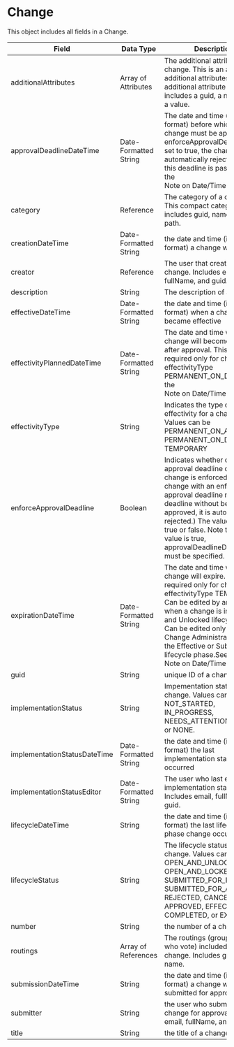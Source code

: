 # Change
This object includes all fields in a Change.


| Field<br> | Data Type<br> | Description<br> |
|  --- |  --- |  --- | 
| additionalAttributes<br> | Array of Attributes<br> | The additional attributes of a change. This is an array of additional attributes. Each additional attribute entry includes a guid, a name, and a value.<br> |
| approvalDeadlineDateTime<br> | Date\-Formatted String<br> | The date and time \(in Zulu format\) before which a change must be approved. If enforceApprovalDeadline is set to true, the change is automatically rejected once this deadline is passed.See the<br>Note on Date/Time Handling<br> |
| category<br> | Reference<br> | The category of a change. This compact category listing includes guid, name, and path.<br> |
| creationDateTime<br> | Date\-Formatted String<br> | the date and time \(in Zulu format\) a change was created<br> |
| creator<br> | Reference<br> | The user that created the change. Includes email, fullName, and guid.<br> |
| description<br> | String<br> | The description of a change<br> |
| effectiveDateTime<br> | Date\-Formatted String<br> | the date and time \(in Zulu format\) when a change became effective<br> |
| effectivityPlannedDateTime<br> | Date\-Formatted String<br> | The date and time when a change will become effective after approval. This is required only for changes of effectivityType PERMANENT_ON_DATE. See the<br>Note on Date/Time Handling<br> |
| effectivityType<br> | String<br> | Indicates the type of effectivity for a change. Values can be PERMANENT_ON_APPROVAL, PERMANENT_ON_DATE, or TEMPORARY<br> |
| enforceApprovalDeadline<br> | Boolean<br> | Indicates whether or not the approval deadline of a change is enforced \(if a change with an enforced approval deadline reaches the deadline without being approved, it is automatically rejected.\) The value can be true or false. Note that if this value is true, approvalDeadlineDateTime must be specified.<br> |
| expirationDateTime<br> | Date\-Formatted String<br> | The date and time when a change will expire. This is required only for changes of effectivityType TEMPORARY. Can be edited by any user when a change is in the Open and Unlocked lifecycle phase. Can be edited only by a Change Administrator user in the Effective or Submitted lifecycle phase.See the<br>Note on Date/Time Handling<br> |
| guid<br> | String<br> | unique ID of a change<br> |
| implementationStatus<br> | String<br> | Impementation status of a change. Values can be NOT_STARTED, IN_PROGRESS, NEEDS_ATTENTION, DONE, or NONE.<br> |
| implementationStatusDateTime<br> | Date\-Formatted String<br> | the date and time \(in Zulu format\) the last implementation status edit occurred<br> |
| implementationStatusEditor<br> | Date\-Formatted String<br> | The user who last edited the implementation status. Includes email, fullName, and guid.<br> |
| lifecycleDateTime<br> | String<br> | the date and time \(in Zulu format\) the last lifecycle phase change occurred<br> |
| lifecycleStatus<br> | String<br> | The lifecycle status of the change. Values can be OPEN_AND_UNLOCKED, OPEN_AND_LOCKED, SUBMITTED_FOR_ROUTING, SUBMITTED_FOR_APPROVAL, REJECTED, CANCELED, APPROVED, EFFECTIVE, COMPLETED, or EXPIRED.<br> |
| number<br> | String<br> | the number of a change<br> |
| routings<br> | Array of References<br> | The routings \(groups of users who vote\) included in the change. Includes guid and name.<br> |
| submissionDateTime<br> | String<br> | the date and time \(in Zulu format\) a change was submitted for approval<br> |
| submitter<br> | String<br> | the user who submitted the change for approval. Includes email, fullName, and guid.<br> |
| title<br> | String<br> | the title of a change<br> |

